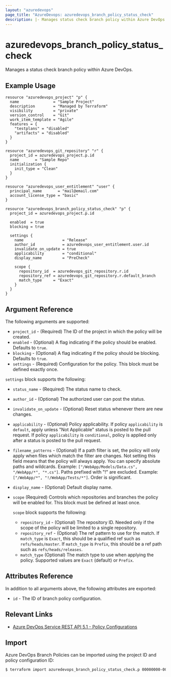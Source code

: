```yaml
---
layout: "azuredevops"
page_title: "AzureDevops: azuredevops_branch_policy_status_check"
description: |- Manages status check branch policy within Azure DevOps project.
---
```


# azuredevops_branch_policy_status_check

Manages a status check branch policy within Azure DevOps.

## Example Usage

```hcl
resource "azuredevops_project" "p" {
  name               = "Sample Project"
  description        = "Managed by Terraform"
  visibility         = "private"
  version_control    = "Git"
  work_item_template = "Agile"
  features = {
    "testplans" = "disabled"
    "artifacts" = "disabled"
  }
}

resource "azuredevops_git_repository" "r" {
  project_id = azuredevops_project.p.id
  name       = "Sample Repo"
  initialization {
    init_type = "Clean"
  }
}

resource "azuredevops_user_entitlement" "user" {
  principal_name       = "mail@email.com"
  account_license_type = "basic"
}

resource "azuredevops_branch_policy_status_check" "p" {
  project_id = azuredevops_project.p.id

  enabled  = true
  blocking = true

  settings {
    name                 = "Release"
    author_id            = azuredevops_user_entitlement.user.id
    invalidate_on_update = true
    applicability        = "conditional"
    display_name         = "PreCheck"

    scope {
      repository_id  = azuredevops_git_repository.r.id
      repository_ref = azuredevops_git_repository.r.default_branch
      match_type     = "Exact"
    }
  }
}
```

## Argument Reference

The following arguments are supported:

- `project_id` - (Required) The ID of the project in which the policy will be created.
- `enabled` - (Optional) A flag indicating if the policy should be enabled. Defaults to `true`.
- `blocking` - (Optional) A flag indicating if the policy should be blocking. Defaults to `true`.
- `settings` - (Required) Configuration for the policy. This block must be defined exactly once.

`settings` block supports the following:

- `status_name` - (Required) The status name to check.
- `author_id` - (Optional) The authorized user can post the status.
- `invalidate_on_update` - (Optional) Reset status whenever there are new changes.
- `applicability` - (Optional) Policy applicability. If policy `applicability` is `default`, apply unless "Not Applicable" 
  status is posted to the pull request. If policy `applicability` is `conditional`, policy is applied only after a status 
  is posted to the pull request.
- `filename_patterns` - (Optional) If a path filter is set, the policy will only apply when files which match the filter are changes. Not setting this field means that the policy will always apply. You can specify absolute paths and wildcards. Example: `["/WebApp/Models/Data.cs", "/WebApp/*", "*.cs"]`. Paths prefixed with "!" are excluded. Example: `["/WebApp/*", "!/WebApp/Tests/*"]`. Order is significant.
- `display_name` - (Optional) Default display name.
- `scope` (Required) Controls which repositories and branches the policy will be enabled for. This block must be defined
  at least once.

  `scope` block supports the following:

    - `repository_id` - (Optional) The repository ID. Needed only if the scope of the policy will be limited to a single
      repository.
    - `repository_ref` - (Optional) The ref pattern to use for the match. If `match_type` is `Exact`, this should be a
      qualified ref such as `refs/heads/master`. If `match_type` is `Prefix`, this should be a ref path such
      as `refs/heads/releases`.
    - `match_type` (Optional) The match type to use when applying the policy. Supported values are `Exact` (default)
      or `Prefix`.

## Attributes Reference

In addition to all arguments above, the following attributes are exported:

- `id` - The ID of branch policy configuration.

## Relevant Links

- [Azure DevOps Service REST API 5.1 - Policy Configurations](https://docs.microsoft.com/en-us/rest/api/azure/devops/policy/configurations/create?view=azure-devops-rest-5.1)

## Import

Azure DevOps Branch Policies can be imported using the project ID and policy configuration ID:

```sh
$ terraform import azuredevops_branch_policy_status_check.p 00000000-0000-0000-0000-000000000000/0
```
